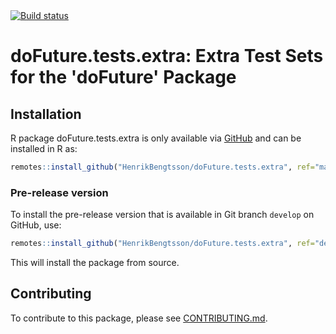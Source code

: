 <div id="badges"><!-- pkgdown markup -->
 <a href="https://github.com/HenrikBengtsson/doFuture.tests.extra/actions?query=workflow%3AR-CMD-check"><img border="0" src="https://github.com/HenrikBengtsson/doFuture.tests.extra/workflows/R-CMD-check/badge.svg?branch=develop" alt="Build status"/></a>    
</div>

# doFuture.tests.extra: Extra Test Sets for the 'doFuture' Package 


## Installation
R package doFuture.tests.extra is only available via [GitHub](https://github.com/HenrikBengtsson/doFuture.tests.extra) and can be installed in R as:
```r
remotes::install_github("HenrikBengtsson/doFuture.tests.extra", ref="master")
```


### Pre-release version

To install the pre-release version that is available in Git branch `develop` on GitHub, use:
```r
remotes::install_github("HenrikBengtsson/doFuture.tests.extra", ref="develop")
```
This will install the package from source.  

<!-- pkgdown-drop-below -->


## Contributing

To contribute to this package, please see [CONTRIBUTING.md](CONTRIBUTING.md).
